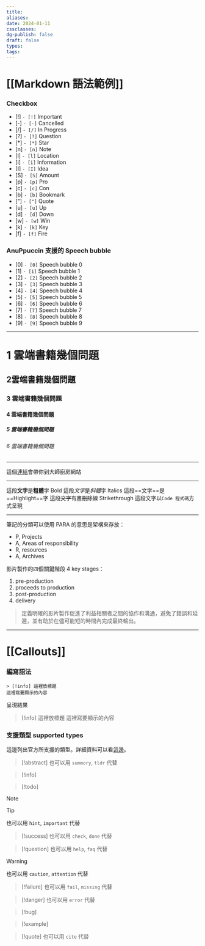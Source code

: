 ```yaml
---
title: 
aliases: 
date: 2024-01-11
cssclasses: 
dg-publish: false
draft: false
types: 
tags:
---
```

# [[Markdown 語法範例]]


### Checkbox

- [!] `- [!]`  Important   
- [-] `- [-]`  Cancelled   
- [/] `- [/]`  In Progress 
- [?] `- [?]`  Question    
- [*] `- [*]`  Star        
- [n] `- [n]`  Note        
- [l] `- [l]`  Location    
- [i] `- [i]`  Information 
- [I] `- [I]`  Idea        
- [S] `- [S]`  Amount      
- [p] `- [p]`  Pro         
- [c] `- [c]`  Con         
- [b] `- [b]`  Bookmark    
- ["] `- ["]`  Quote       
- [u] `- [u]`  Up          
- [d] `- [d]`  Down        
- [w] `- [w]`  Win         
- [k] `- [k]`  Key         
- [f] `- [f]`  Fire

### AnuPpuccin 支援的 Speech bubble

 - [0] `- [0]` Speech bubble 0
 - [1] `- [1]` Speech bubble 1
 - [2] `- [2]` Speech bubble 2
 - [3] `- [3]` Speech bubble 3
 - [4] `- [4]` Speech bubble 4
 - [5] `- [5]` Speech bubble 5
 - [6] `- [6]` Speech bubble 6
 - [7] `- [7]` Speech bubble 7
 - [8] `- [8]` Speech bubble 8
 - [9] `- [9]` Speech bubble 9


---

# 1 雲端書籍幾個問題
## 2雲端書籍幾個問題
### 3 雲端書籍幾個問題
#### 4 雲端書籍幾個問題
##### 5 雲端書籍幾個問題
###### 6 雲端書籍幾個問題

---

這個[連結](www.imaster.org)會帶你到大師廚房網站

---

這段**文字**是**粗體**字 Bold
這段*文字*是*斜體*字 Italics
這段==文字==是==Highlight==字
這段~~文字~~有畫~~刪除~~線 Strikethrough
這段文字以`Code 程式碼`方式呈現

---

筆記的分類可以使用 PARA 的意思是架構來存放：
- P, Projects
- A, Areas of responsibility
- R, resources
- A, Archives

影片製作的四個關鍵階段 4 key stages：
1. pre-production
1. proceeds to production
1. post-production
1. delivery

> 定義明確的影片製作促進了利益相關者之間的協作和溝通，避免了錯誤和延遲，並有助於在儘可能短的時間內完成最終輸出。

---

# [[Callouts]]



### 編寫語法

```
> [!info] 這裡放標題
這裡寫要顯示的內容
```

呈現結果

> [!info] 這裡放標題
 這裡寫要顯示的內容


### 支援類型 supported types
這邊列出官方所支援的類型。詳細資料可以看[這邊](https://help.obsidian.md/Editing+and+formatting/Callouts#Supported+types)。

> [!abstract] 
> 也可以用 `summory`, `tldr` 代替


> [!info]

> [!todo]

> [!note]

> [!tip]
> 也可以用 `hint`, `important` 代替

> [!success]
> 也可以用 `check`, `done` 代替

> [!question]
> 也可以用 `help`, `faq` 代替

> [!warning]
> 也可以用 `caution`, `attention` 代替

> [!failure]
> 也可以用 `fail`, `missing` 代替

> [!danger]
> 也可以用 `error` 代替

> [!bug]

> [!example]

> [!quote]
> 也可以用 `cite` 代替








